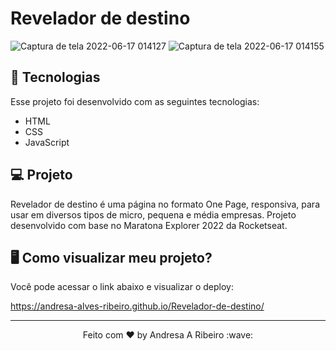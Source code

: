 # Revelador de destino

![Captura de tela 2022-06-17 014127](https://user-images.githubusercontent.com/94997593/174227476-b3c2e854-7494-40e7-9c08-fe191978f7d9.jpg)
![Captura de tela 2022-06-17 014155](https://user-images.githubusercontent.com/94997593/174227478-43c7e036-6c48-4d15-b34a-0419eb77436b.jpg)


## 🚀 Tecnologias

Esse projeto foi desenvolvido com as seguintes tecnologias:

- HTML
- CSS
- JavaScript

## 💻 Projeto

Revelador de destino é uma página no formato One Page, responsiva, para usar em diversos tipos de micro, pequena e média empresas. Projeto desenvolvido com base no Maratona Explorer 2022 da Rocketseat.

## 🖥️ Como visualizar meu projeto?

Você pode acessar o link abaixo e visualizar o deploy:

https://andresa-alves-ribeiro.github.io/Revelador-de-destino/

---

<p align="center">
  Feito com ♥ by Andresa A Ribeiro :wave:
</p>
